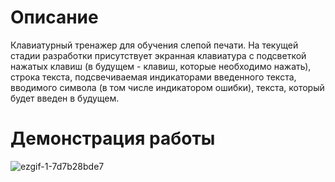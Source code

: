 # Описание
Клавиатурный тренажер для обучения слепой печати. На текущей стадии разработки присутствует экранная клавиатура с подсветкой нажатых клавиш (в будущем - клавиш, которые необходимо нажать), строка текста, подсвечиваемая индикаторами введенного текста, вводимого символа (в том числе индикатором ошибки), текста, который будет введен в будущем.

# Демонстрация работы

![ezgif-1-7d7b28bde7](https://github.com/buserqub/typing/assets/73015330/445f2f23-82a2-4a52-afca-4e9cd083b7ea)

